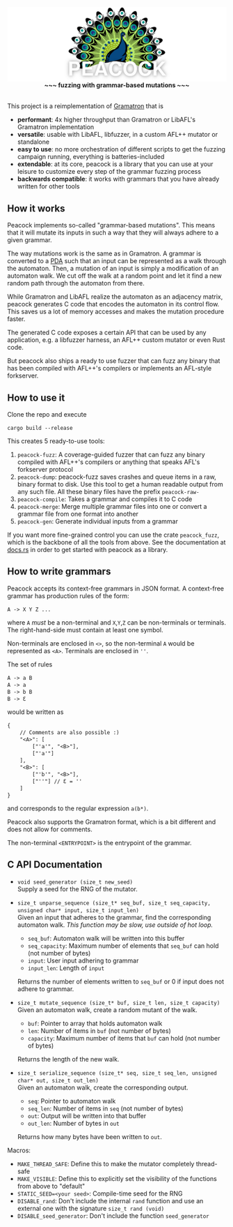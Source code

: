 <div align="center">
    <img align="center" src="logo.png">
    <b>~~~ fuzzing with grammar-based mutations ~~~</b>
</div>

<br/>

This project is a reimplementation of [Gramatron](https://github.com/HexHive/Gramatron) that is

- __performant__: 4x higher throughput than Gramatron or LibAFL's Gramatron implementation
- __versatile__: usable with LibAFL, libfuzzer, in a custom AFL++ mutator or standalone
- __easy to use__: no more orchestration of different scripts to get the fuzzing campaign running, everything is batteries-included
- __extendable__: at its core, peacock is a library that you can use at your leisure to customize every step of the grammar fuzzing process
- __backwards compatible__: it works with grammars that you have already written for other tools

## How it works
Peacock implements so-called "grammar-based mutations". This means that it will mutate its inputs in such a way that they will always adhere to a given grammar.     

The way mutations work is the same as in Gramatron. A grammar is converted to a [PDA](https://en.wikipedia.org/wiki/Pushdown_automaton) such that an input can be represented as a walk through the automaton. Then, a mutation of an input is simply a modification of an automaton walk. We cut off the walk at a random point and let it find a new random path through the automaton from there.

While Gramatron and LibAFL realize the automaton as an adjacency matrix,
peacock generates C code that encodes the automaton in its control flow. This saves us a lot of memory accesses and makes the mutation procedure faster.

The generated C code exposes a certain API that can be used by any application, e.g. a libfuzzer harness, an AFL++ custom mutator or even Rust code.

But peacock also ships a ready to use fuzzer that can fuzz any binary that has been compiled with AFL++'s compilers or implements an AFL-style forkserver.

## How to use it
Clone the repo and execute
```
cargo build --release
```
This creates 5 ready-to-use tools:

1. `peacock-fuzz`: A coverage-guided fuzzer that can fuzz any binary compiled with AFL++'s compilers or anything that speaks AFL's forkserver protocol
2. `peacock-dump`: peacock-fuzz saves crashes and queue items in a raw, binary format to disk. Use this tool to get a human readable output from any such file. All these binary files have the prefix `peacock-raw-`
3. `peacock-compile`: Takes a grammar and compiles it to C code
4. `peacock-merge`: Merge multiple grammar files into one or convert a grammar file from one format into another
5. `peacock-gen`: Generate individual inputs from a grammar

If you want more fine-grained control you can use the crate `peacock_fuzz`, which is the backbone of all the tools from above.
See the documentation at [docs.rs](https://docs.rs/peacock-fuzz) in order to get started with peacock as a library.

## How to write grammars

Peacock accepts its context-free grammars in JSON format.
A context-free grammar has production rules of the form:
```
A -> X Y Z ...
```
where `A` _must_ be a non-terminal and `X`,`Y`,`Z` can be non-terminals or terminals. The right-hand-side must contain at least one symbol.

Non-terminals are enclosed in `<>`, so the non-terminal `A` would be represented as `<A>`. Terminals are enclosed in `''`.

The set of rules 
```
A -> a B
A -> a
B -> b B
B -> Ɛ
```
would be written as
```jsonc
{
    // Comments are also possible :)
    "<A>": [
        ["'a'", "<B>"],
        ["'a'"]
    ],
    "<B>": [
        ["'b'", "<B>"],
        ["''"] // Ɛ = ''
    ]
}
```
and corresponds to the regular expression `a(b*)`.

Peacock also supports the Gramatron format, which is a bit different and does not allow for comments.

The non-terminal `<ENTRYPOINT>` is the entrypoint of the grammar.

## C API Documentation

- `void seed_generator (size_t new_seed)`   
  Supply a seed for the RNG of the mutator.
- `size_t unparse_sequence (size_t* seq_buf, size_t seq_capacity, unsigned char* input, size_t input_len)`   
  Given an input that adheres to the grammar, find the corresponding automaton walk. _This function may be slow, use outside of hot loop._
  - `seq_buf`: Automaton walk will be written into this buffer
  - `seq_capacity`: Maximum number of elements that `seq_buf` can hold (not number of bytes)
  - `input`: User input adhering to grammar
  - `input_len`: Length of `input`
  
  Returns the number of elements written to `seq_buf` or 0 if input does not adhere to grammar.
- `size_t mutate_sequence (size_t* buf, size_t len, size_t capacity)`   
  Given an automaton walk, create a random mutant of the walk.
  - `buf`: Pointer to array that holds automaton walk
  - `len`: Number of items in `buf` (not number of bytes)
  - `capacity`: Maximum number of items that `buf` can hold (not number of bytes)
  
  Returns the length of the new walk.
- `size_t serialize_sequence (size_t* seq, size_t seq_len, unsigned char* out, size_t out_len)`    
  Given an automaton walk, create the corresponding output.
  - `seq`: Pointer to automaton walk
  - `seq_len`: Number of items in `seq` (not number of bytes)
  - `out`: Output will be written into that buffer
  - `out_len`: Number of bytes in `out`
  
  Returns how many bytes have been written to `out`.
  
  
Macros:
- `MAKE_THREAD_SAFE`: Define this to make the mutator completely thread-safe
- `MAKE_VISIBLE`: Define this to explicitly set the visibility of the functions from above to "default"
- `STATIC_SEED=<your seed>`: Compile-time seed for the RNG
- `DISABLE_rand`: Don't include the internal `rand` function and use an external one with the signature `size_t rand (void)`
- `DISABLE_seed_generator`: Don't include the function `seed_generator`
